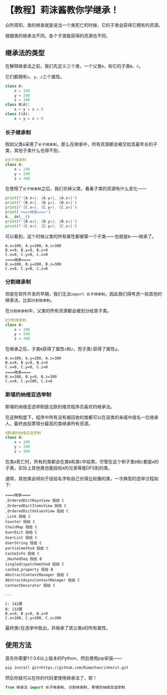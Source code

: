 # 【教程】莉沫酱教你学继承！

众所周知，类的继承就是说当一个类死亡的时候，它的子类会获得它拥有的资源。

根据类的继承法不同，各个子类能获得的资源也不同。


## 继承法的类型

在解释继承法之前，我们先定义三个类，一个父类`A`，和它的子类`B`、`C`。

它们都拥有`x`、`y`、`z`三个属性。

```python
class A:
    x = 100
    y = 200
    z = 300
class B(A):
    x = y = z = 9
class C(A):
    x = y = z = 0
```


### 长子继承制

假如父类`A`采用了`长子继承制`，那么在继承中，所有资源都会被交给其最年长的子类，其他子类什么也得不到。

```python
@长子继承制
class A:
    x = 100
    y = 200
    z = 300
```

在使用了`长子继承制`之后，我们杀掉父类，看看子类的资源有什么变化——

```python
print(f'{A.x=}, {A.y=}, {A.z=}')
print(f'{B.x=}, {B.y=}, {B.z=}')
print(f'{C.x=}, {C.y=}, {C.z=}')
print('====继承====')
A.__del__()
print(f'{B.x=}, {B.y=}, {B.z=}')
print(f'{C.x=}, {C.y=}, {C.z=}')
```

可以看到，这个时候父类的所有属性都被第一个子类——也就是`B`——继承了。

```text
A.x=100, A.y=200, A.z=300
B.x=9, B.y=9, B.z=9
C.x=0, C.y=0, C.z=0
====继承====
B.x=100, B.y=200, B.z=300
C.x=0, C.y=0, C.z=0
```


### 分割继承制

但是在软件开发的早期，我们无法`import 长子继承制`，因此我们得考虑一些其他的继承法，比如`分割继承制`。

在`分割继承制`中，父类的所有资源都会被划分给其子类。

```python
@分割继承制
class A:
    x = 100
    y = 200
    z = 300
```

在继承之后，子类`B`获得了属性`x`和`z`，而子类`C`获得了属性`y`。

```
A.x=100, A.y=200, A.z=300
B.x=9, B.y=9, B.z=9
C.x=0, C.y=0, C.z=0
====继承====
B.x=100, B.y=9, B.z=300
C.x=0, C.y=200, C.z=0
```


### 斯堪的纳维亚选举制

斯堪的纳维亚选举制是北欧的维京程序员喜欢的继承法。

在这种制度下，程序中所有没有被回收的类都可以在该类的亲戚中提名一位继承人，最终由投票得分最高的类继承所有资源。

```python
@斯堪的纳维亚选举制
class A:
    x = 100
    y = 200
    z = 300
```

在类`A`死亡时，所有的类都会在类`B`和类`C`中投票。尽管在这个例子里`B`和`C`都是`A`的子类，实际上其他类也能投给`A`的兄弟等能DFS到的类。

通常，其他类会倾向于投给名字和自己长得比较像的类，一次典型的选举过程如下: 


```text
====继承====
_OrderedDictKeysView 投给 C
_OrderedDictItemsView 投给 C
_OrderedDictValuesView 投给 C
_Link 投给 C
Counter 投给 C
ChainMap 投给 C
UserDict 投给 C
UserList 投给 C
UserString 投给 C
partialmethod 投给 C
CacheInfo 投给 C
_HashedSeq 投给 B
singledispatchmethod 投给 C
cached_property 投给 B
AbstractContextManager 投给 C
AbstractAsyncContextManager 投给 C
ContextDecorator 投给 C

...

C: 142票
B: 133票
B.x=9, B.y=9, B.z=9
C.x=100, C.y=200, C.z=300
```

最终类`C`在选举中胜出，并继承了其父类`A`的所有属性。


## 使用方法

首先你需要1个3.6以上版本的Python，然后使用pip安装——

```sh
pip install git+https://github.com/RimoChan/inherit.git
```

然后你就可以在你的代码里使用继承法了，耶！

```python
from 继承法 import 长子继承制, 分割继承制, 斯堪的纳维亚选举制
```
